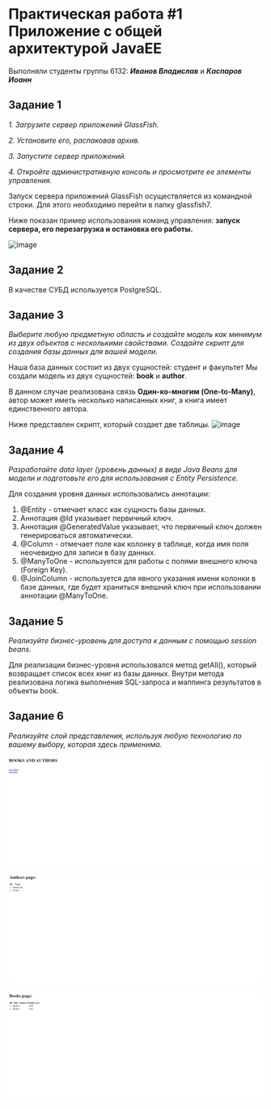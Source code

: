 # Практическая работа #1  Приложение с общей архитектурой JavaEE
Выполняли студенты группы 6132: ***Иванов Владислав*** и ***Каспаров Иоанн***  

## Задание 1 ##
_1. Загрузите сервер приложений GlassFish._

_2. Установите его, распаковав архив._

_3. Запустите сервер приложений._

_4. Откройте административную консоль и просмотрите ее элементы управления._

Запуск сервера приложений GlassFish осуществляется из командной строки. Для этого необходимо перейти в папку glassfish7.

Ниже показан пример использования команд управления: **запуск сервера, его перезагрузка и остановка его работы.**

![image](https://github.com/stillysyw/ESA-2023-/assets/154344530/4b35ebd4-fb3e-4bb5-943b-8674a87b603a)

## Задание 2 ##
В качестве СУБД используется PostgreSQL.

## Задание 3 ##

_Выберите любую предметную область и создайте модель как минимум из двух объектов с несколькими свойствами.
Создайте скрипт для создания базы данных для вашей модели._

Наша база данных состоит из двух сущностей: студент и факультет
Мы создали модель из двух сущностей: **book** и **author**.

В данном случае реализована связь **Один-ко-многим (One-to-Many)**, автор может иметь несколько написанных книг, а книга имеет единственного автора.

Ниже представлен скрипт, который создает две таблицы. 
![image](https://github.com/stillysyw/ESA-2023-/assets/154344530/3be76de3-e1a7-462f-8e04-730db89b16e0)

## Задание 4 ##
_Разработайте data layer (уровень данных) в виде Java Beans для модели и подготовьте его для использования с Entity Persistence._

Для создания уровня данных использовались аннотации:

1. @Entity - отмечает класс как сущность базы данных.
2. Аннотация @Id указывает первичный ключ.
3. Аннотация @GeneratedValue указывает, что первичный ключ должен генерироваться автоматически.
4. @Column - отмечает поле как колонку в таблице, когда имя поля неочевидно для записи в базу данных.
5. @ManyToOne - используется для работы с полями внешнего ключа (Foreign Key).
6. @JoinColumn - используется для явного указания имени колонки в базе данных, где будет храниться внешний ключ при использовании аннотации @ManyToOne.

## Задание 5 ##

_Реализуйте бизнес-уровень для доступа к данным с помощью session beans._

Для реализации бизнес-уровня использовался метод getAll(), который возвращает список всех книг из базы данных. Внутри метода реализована логика выполнения SQL-запроса и маппинга результатов в объекты book.

## Задание 6 ##
_Реализуйте слой представления, используя любую технологию по вашему выбору, которая здесь применима._

![Alt text](Screenshot_3.png)


![Alt text](Screenshot_1.png)


![Alt text](Screenshot_2.png)



